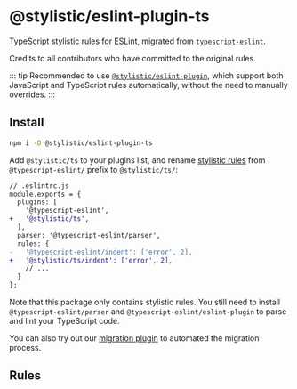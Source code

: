 # @stylistic/eslint-plugin-ts

TypeScript stylistic rules for ESLint, migrated from [`typescript-eslint`](https://github.com/typescript-eslint/typescript-eslint).

Credits to all contributors who have committed to the original rules.

::: tip
Recommended to use [`@stylistic/eslint-plugin`](/packages/default), which support both JavaScript and TypeScript rules automatically, without the need to manually overrides.
:::

## Install

```sh
npm i -D @stylistic/eslint-plugin-ts
```

Add `@stylistic/ts` to your plugins list, and rename [stylistic rules](#rules) from `@typescript-eslint/` prefix to `@stylistic/ts/`:

```diff
// .eslintrc.js
module.exports = {
  plugins: [
    '@typescript-eslint',
+   '@stylistic/ts',
  ],
  parser: '@typescript-eslint/parser',
  rules: {
-   '@typescript-eslint/indent': ['error', 2],
+   '@stylistic/ts/indent': ['error', 2],
    // ...  
  }
};
```

Note that this package only contains stylistic rules. You still need to install `@typescript-eslint/parser` and `@typescript-eslint/eslint-plugin` to parse and lint your TypeScript code.

You can also try out our [migration plugin](/guide/migration) to automated the migration process.

## Rules

<RuleList package="ts" />
